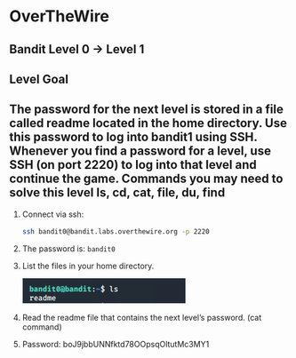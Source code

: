 # OverTheWire
## Bandit Level 0 → Level 1

## Level Goal
The password for the next level is stored in a file called readme located in the home directory. Use this password to log into bandit1 using SSH. Whenever you find a password for a level, use SSH (on port 2220) to log into that level and continue the game.
Commands you may need to solve this level
ls, cd, cat, file, du, find
----------------------------------------------------------------------------------------------------------------------------
1. Connect via ssh: 
	```bash
 	ssh bandit0@bandit.labs.overthewire.org -p 2220
	```
1. The password is: `bandit0` 
1. List the files in your home directory.
 
    ![list files in home directory](images/level0to1.list.files.png?raw=true)

1. Read the readme file that contains the next level’s password. (cat command)

1. Password: boJ9jbbUNNfktd78OOpsqOltutMc3MY1

